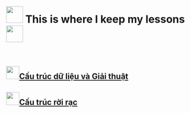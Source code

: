 # <img title="" src="file:///C:/Users/Taurus/AppData/Local/Temp/icons8_taurus_100px_2.png" width="45"> This is where I keep my lessons <img src="C:\Users\Taurus\AppData\Local\Temp\icons8_star_48px.png" width="45">

<br>

## <img src="C:\Users\Taurus\AppData\Local\Temp\icons8_binary_file_64px.png" width="35">[Cấu trúc dữ liệu và Giải thuật](https://github.com/nhttruc/UIT/blob/main/CTDL%26GT.md)

## <img src="C:\Users\Taurus\AppData\Local\Temp\icons8_resize_horizontal_64px.png" width="35">[Cấu trúc rời rạc](https://github.com/nhttruc/UIT/blob/main/CTRR.md)


